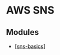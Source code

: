 AWS SNS
===

Modules
---

- [[sns-basics]]

[//begin]: # "Autogenerated link references for markdown compatibility"
[sns-basics]: sns-basics.md "SNS Basics"
[//end]: # "Autogenerated link references"